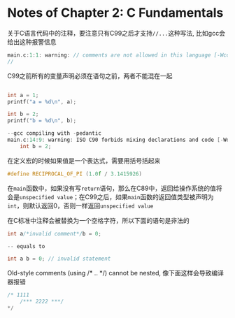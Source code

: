 #  Notes of Chapter 2: C Fundamentals
关于C语言代码中的注释，要注意只有C99之后才支持`//...`这种写法, 比如gcc会给出这种报警信息
```C
main.c:1:1: warning: // comments are not allowed in this language [-Wcomment]
//
```
C99之前所有的变量声明必须在语句之前，两者不能混在一起
```C

int a = 1;
printf("a = %d\n", a);

int b = 2;
printf("b = %d\n", b);

--gcc compiling with -pedantic 
main.c:14:9: warning: ISO C90 forbids mixing declarations and code [-Wdeclaration-after-statement]
    int b = 2;
```
在定义宏的时候如果值是一个表达式，需要用括号括起来
```C
#define RECIPROCAL_OF_PI (1.0f / 3.1415926)
```

在`main`函数中，如果没有写`return`语句，那么在C89中，返回给操作系统的值将会是`unspecified value`；在C99之后，如果`main`函数的返回值类型被声明为`int`，则默认返回0，否则一样返回`unspecified value`

在C标准中注释会被替换为一个空格字符，所以下面的语句是非法的
```C
int a/*invalid comment*/b = 0;

-- equals to 

int a b = 0; // invalid statement
```

Old-style comments (using /* .. */) cannot be nested, 像下面这样会导致编译器报错

```C
/* 1111
    /*** 2222 ***/
*/
```

